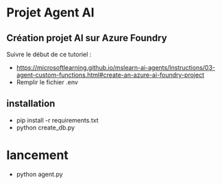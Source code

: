 # Projet Agent AI

## Création projet AI sur Azure Foundry 
Suivre le début de ce tutoriel : 
- https://microsoftlearning.github.io/mslearn-ai-agents/Instructions/03-agent-custom-functions.html#create-an-azure-ai-foundry-project
- Remplir le fichier .env
## installation 
- pip install -r requirements.txt
- python create_db.py

# lancement 
- python agent.py

